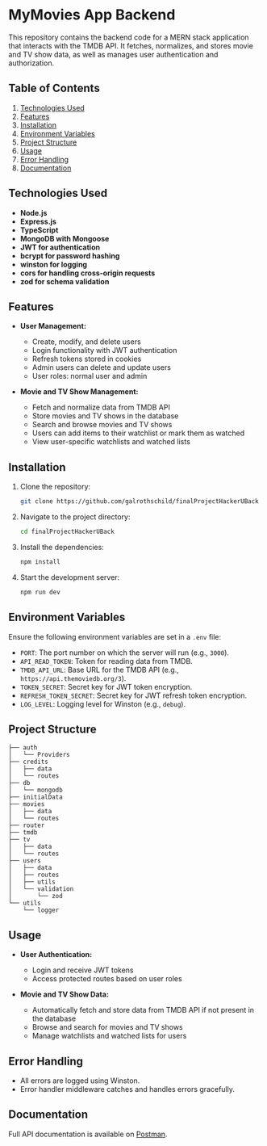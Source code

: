 # MyMovies App Backend

This repository contains the backend code for a MERN stack application that interacts with the TMDB API. It fetches, normalizes, and stores movie and TV show data, as well as manages user authentication and authorization.

## Table of Contents
1. [Technologies Used](#technologies-used)
2. [Features](#features)
3. [Installation](#installation)
4. [Environment Variables](#environment-variables)
5. [Project Structure](#project-structure)
6. [Usage](#usage)
7. [Error Handling](#error-handling)
8. [Documentation](#documentation)

## Technologies Used

- **Node.js**
- **Express.js**
- **TypeScript**
- **MongoDB with Mongoose**
- **JWT for authentication**
- **bcrypt for password hashing**
- **winston for logging**
- **cors for handling cross-origin requests**
- **zod for schema validation**

## Features

- **User Management:**
  - Create, modify, and delete users
  - Login functionality with JWT authentication
  - Refresh tokens stored in cookies
  - Admin users can delete and update users
  - User roles: normal user and admin

- **Movie and TV Show Management:**
  - Fetch and normalize data from TMDB API
  - Store movies and TV shows in the database
  - Search and browse movies and TV shows
  - Users can add items to their watchlist or mark them as watched
  - View user-specific watchlists and watched lists

## Installation

1. Clone the repository:
   ```sh
   git clone https://github.com/galrothschild/finalProjectHackerUBack
   ```
2. Navigate to the project directory:
   ```sh
   cd finalProjectHackerUBack
   ```
3. Install the dependencies:
   ```sh
   npm install
   ```
4. Start the development server:
   ```sh
   npm run dev
   ```

## Environment Variables

Ensure the following environment variables are set in a `.env` file:

- `PORT`: The port number on which the server will run (e.g., `3000`).
- `API_READ_TOKEN`: Token for reading data from TMDB.
- `TMDB_API_URL`: Base URL for the TMDB API (e.g., `https://api.themoviedb.org/3`).
- `TOKEN_SECRET`: Secret key for JWT token encryption.
- `REFRESH_TOKEN_SECRET`: Secret key for JWT refresh token encryption.
- `LOG_LEVEL`: Logging level for Winston (e.g., `debug`).

## Project Structure

```
├── auth
│   └── Providers
├── credits
│   ├── data
│   └── routes
├── db
│   └── mongodb
├── initialData
├── movies
│   ├── data
│   └── routes
├── router
├── tmdb
├── tv
│   ├── data
│   └── routes
├── users
│   ├── data
│   ├── routes
│   ├── utils
│   └── validation
│       └── zod
└── utils
    └── logger
```

## Usage

- **User Authentication:** 
  - Login and receive JWT tokens
  - Access protected routes based on user roles

- **Movie and TV Show Data:** 
  - Automatically fetch and store data from TMDB API if not present in the database
  - Browse and search for movies and TV shows
  - Manage watchlists and watched lists for users

## Error Handling

- All errors are logged using Winston.
- Error handler middleware catches and handles errors gracefully.

## Documentation

Full API documentation is available on [Postman](https://documenter.getpostman.com/view/34926651/2sA3rwMZxU).
